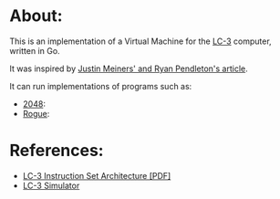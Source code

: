 # About:

This is an implementation of a Virtual Machine for the
[LC-3](https://en.wikipedia.org/wiki/Little_Computer_3) computer, written in
Go.

It was inspired by [Justin Meiners' and Ryan Pendleton's article](https://justinmeiners.github.io/lc3-vm/index.html).

It can run implementations of programs such as:

- [2048](https://github.com/rpendleton/lc3-2048):
- [Rogue](https://github.com/justinmeiners/lc3-rogue):

# References:
- [LC-3 Instruction Set Architecture [PDF]](https://justinmeiners.github.io/lc3-vm/supplies/lc3-isa.pdf)
- [LC-3 Simulator](https://wchargin.github.io/lc3web/)
